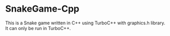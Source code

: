 # SnakeGame-Cpp
This is a Snake game written in C++ using TurboC++ with graphics.h library. It can only be run in TurboC++.
